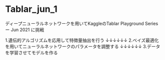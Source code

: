 # Tablar_jun_1
ディープニューラルネットワークを用いてKaggleのTablar Playground Series ー Jun 2021 に挑戦

1.遺伝的アルゴリズムを応用して特徴量抽出を行う
  ↓↓↓↓↓↓
2.ベイズ最適化を用いてニューラルネットワークのパラメータを調整する
  ↓↓↓↓↓↓
3.データを学習させてモデルを作る
